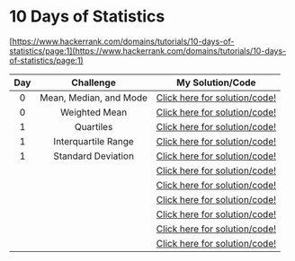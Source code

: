 # 10 Days of Statistics

[https://www.hackerrank.com/domains/tutorials/10-days-of-statistics/page:1](https://www.hackerrank.com/domains/tutorials/10-days-of-statistics/page:1)

|**Day**|               **Challenge**               |         **My Solution/Code**         |
|:-----:|:-----------------------------------------:|:------------------------------------:|
|0      | Mean, Median, and Mode                    | [Click here for solution/code!](https://github.com/marwin-ko/competitive_programming/blob/master/HackerRank/10_Days_of_Statistics/mean_median_mode.md)|
|0      | Weighted Mean                             | [Click here for solution/code!](https://github.com/marwin-ko/competitive_programming/blob/master/HackerRank/10_Days_of_Statistics/weighted_mean.md)|
|1      | Quartiles                                 | [Click here for solution/code!]()|
|1      | Interquartile Range                       | [Click here for solution/code!]()|
|1      | Standard Deviation                        | [Click here for solution/code!]()|
|      |                           | [Click here for solution/code!]()|
|      |                           | [Click here for solution/code!]()|
|      |                           | [Click here for solution/code!]()|
|      |                           | [Click here for solution/code!]()|
|      |                           | [Click here for solution/code!]()|
|      |                           | [Click here for solution/code!]()|